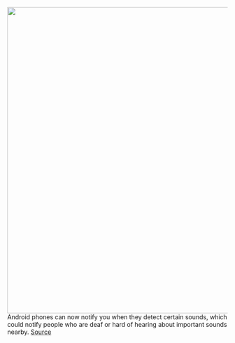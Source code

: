<img src='https://cdn.vox-cdn.com/thumbor/m20CzNdsv3R1Ajl5u4Msh1kJgFA=/0x0:2040x1360/1200x800/filters:focal(857x517:1183x843)/cdn.vox-cdn.com/uploads/chorus_image/image/67603612/acastro_180427_1777_0001.0.jpg' width='700px' /><br/>
Android phones can now notify you when they detect certain sounds, which could notify people who are deaf or hard of hearing about important sounds nearby.
<a href='https://www.theverge.com/2020/10/8/21508136/google-android-sound-notifications-wear-os'> Source <a/>